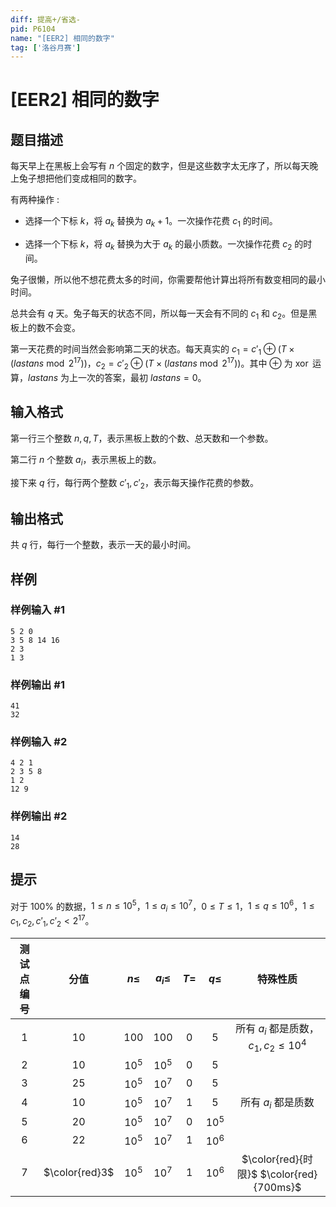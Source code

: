 ```yaml
---
diff: 提高+/省选-
pid: P6104
name: "[EER2] 相同的数字"
tag: ['洛谷月赛']
---
```

# [EER2] 相同的数字
## 题目描述

每天早上在黑板上会写有 $n$ 个固定的数字，但是这些数字太无序了，所以每天晚上兔子想把他们变成相同的数字。

有两种操作 :

* 选择一个下标 $k$，将 $a_k$ 替换为 $a_k+1$。一次操作花费 $c_1$ 的时间。

* 选择一个下标 $k$，将 $a_k$ 替换为大于 $a_k$ 的最小质数。一次操作花费 $c_2$ 的时间。

兔子很懒，所以他不想花费太多的时间，你需要帮他计算出将所有数变相同的最小时间。

总共会有 $q$ 天。兔子每天的状态不同，所以每一天会有不同的 $c_1$ 和 $c_2$。但是黑板上的数不会变。

第一天花费的时间当然会影响第二天的状态。每天真实的 $c_1 = c'_1\oplus
 (T \times (lastans \bmod 2^{17}))$，$c_2 = c'_2 \oplus
 (T\times (lastans \bmod 2^{17}))$。其中 $\oplus$ 为 $\operatorname{xor}$ 运算，$lastans$ 为上一次的答案，最初 $lastans = 0$。
## 输入格式

第一行三个整数 $n, q, T$，表示黑板上数的个数、总天数和一个参数。

第二行 $n$ 个整数 $a_i$，表示黑板上的数。

接下来 $q$ 行，每行两个整数 $c'_1, c'_2$，表示每天操作花费的参数。
## 输出格式

共 $q$ 行，每行一个整数，表示一天的最小时间。
## 样例

### 样例输入 #1
```
5 2 0
3 5 8 14 16
2 3
1 3

```
### 样例输出 #1
```
41
32

```
### 样例输入 #2
```
4 2 1
2 3 5 8
1 2
12 9

```
### 样例输出 #2
```
14
28

```
## 提示

对于 $100\%$ 的数据，$1 \leq n \leq 10^5$，$1 \leq a_i \leq 10^7$，$0 \leq T \leq 1$，$1 \leq q \leq 10^6$，$1 \leq c_1, c_2, c'_1, c'_2< 2^{17}$。

| 测试点编号 | 分值 | $n\leq$ | $a_i\leq$ | $T=$ | $q\leq$ |特殊性质|
| :-----------: | :-----------: | :-----------: | :-----------: | :-----------: | :-----------: | :-----------: |
| $1$ | $10$ | $100$ | $100$ | $0$ | $5$ |  所有 $a_i$ 都是质数，$c_1, c_2\leq 10^4$|
| $2$ | $10$ | $10^5$ | $10^5$ | $0$ | $5$ | |
| $3$ | $25$ | $10^5$ | $10^7$ | $0$ | $5$ |  |
| $4$ | $10$ | $10^5$ | $10^7$ | $1$ | $5$ | 所有 $a_i$ 都是质数||
| $5$ | $20$ | $10^5$ | $10^7$ | $0$ | $10^5$ |  |
| $6$ | $22$ | $10^5$ | $10^7$ | $1$ | $10^6$ | |
|$7$ | $\color{red}3$ | $10^5$ | $10^7$ | $1$ | $10^6$ | $\color{red}{时限}$ $\color{red}{700ms}$ |
